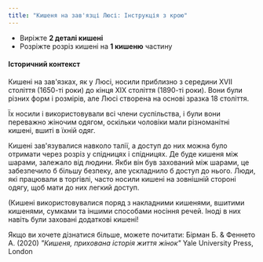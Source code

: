 ```yaml
---
title: "Кишеня на зав'язці Люсі: Інструкція з крою"
---
```


- Виріжте **2 деталі кишені**
- Розріжте розріз кишені на **1 кишеню** частину

#### Історичний контекст

Кишені на зав'язках, як у Люсі, носили приблизно з середини XVII століття (1650-ті роки) до кінця XIX століття (1890-ті роки). Вони були різних форм і розмірів, але Люсі створена на основі зразка 18 століття.

Їх носили і використовували всі члени суспільства, і були вони переважно жіночим одягом, оскільки чоловіки мали різноманітні кишені, вшиті в їхній одяг.

Кишені зав'язувалися навколо талії, а доступ до них можна було отримати через розріз у спідницях і спідницях. Де буде кишеня між шарами, залежало від людини. Якби він був захований між шарами, це забезпечило б більшу безпеку, але ускладнило б доступ до нього. Люди, які працювали в торгівлі, часто носили кишені на зовнішній стороні одягу, щоб мати до них легкий доступ.

(Кишені використовувалися поряд з накладними кишенями, вшитими кишенями, сумками та іншими способами носіння речей. Іноді в них навіть були заховані додаткові кишені!

Якщо ви хочете дізнатися більше, можете почитати: Бірман Б. & Феннето А. (2020)  _"Кишеня, прихована історія життя жінок"_ Yale University Press, London

